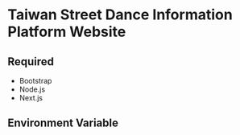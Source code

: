 # Taiwan Street Dance Information Platform Website

## Required

- Bootstrap
- Node.js
- Next.js

## Environment Variable
